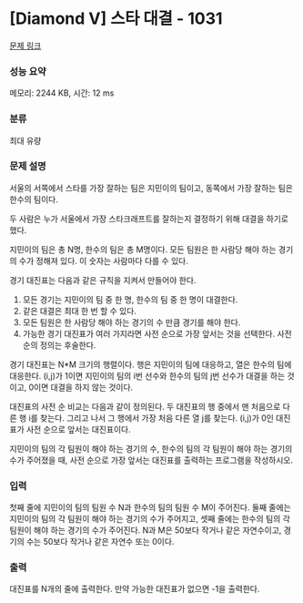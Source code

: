 # [Diamond V] 스타 대결 - 1031 

[문제 링크](https://www.acmicpc.net/problem/1031) 

### 성능 요약

메모리: 2244 KB, 시간: 12 ms

### 분류

최대 유량

### 문제 설명

<p>서울의 서쪽에서 스타를 가장 잘하는 팀은 지민이의 팀이고, 동쪽에서 가장 잘하는 팀은 한수의 팀이다.</p>

<p>두 사람은 누가 서울에서 가장 스타크래프트를 잘하는지 결정하기 위해 대결을 하기로 했다.</p>

<p>지민이의 팀은 총 N명, 한수의 팀은 총 M명이다. 모든 팀원은 한 사람당 해야 하는 경기의 수가 정해져 있다. 이 숫자는 사람마다 다를 수 있다.</p>

<p>경기 대진표는 다음과 같은 규칙을 지켜서 만들어야 한다.</p>

<ol>
	<li>모든 경기는 지민이의 팀 중 한 명, 한수의 팀 중 한 명이 대결한다.</li>
	<li>같은 대결은 최대 한 번 할 수 있다.</li>
	<li>모든 팀원은 한 사람당 해야 하는 경기의 수 만큼 경기를 해야 한다.</li>
	<li>가능한 경기 대진표가 여러 가지라면 사전 순으로 가장 앞서는 것을 선택한다. 사전 순의 정의는 후술한다.</li>
</ol>

<p>경기 대진표는 N*M 크기의 행렬이다. 행은 지민이의 팀에 대응하고, 열은 한수의 팀에 대응한다. (i,j)가 1이면 지민이의 팀의 i번 선수와 한수의 팀의 j번 선수가 대결을 하는 것이고, 0이면 대결을 하지 않는 것이다.</p>

<p>대진표의 사전 순 비교는 다음과 같이 정의된다. 두 대진표의 행 중에서 맨 처음으로 다른 행 i를 찾는다. 그리고 나서 그 행에서 가장 처음 다른 열 j를 찾는다. (i,j)가 0인 대진표가 사전 순으로 앞서는 대진표이다.</p>

<p>지민이의 팀의 각 팀원이 해야 하는 경기의 수, 한수의 팀의 각 팀원이 해야 하는 경기의 수가 주어졌을 때, 사전 순으로 가장 앞서는 대진표를 출력하는 프로그램을 작성하시오.</p>

### 입력 

 <p>첫째 줄에 지민이의 팀의 팀원 수 N과 한수의 팀의 팀원 수 M이 주어진다. 둘째 줄에는 지민이의 팀의 각 팀원이 해야 하는 경기의 수가 주어지고, 셋째 줄에는 한수의 팀의 각 팀원이 해야 하는 경기의 수가 주어진다. N과 M은 50보다 작거나 같은 자연수이고, 경기의 수는 50보다 작거나 같은 자연수 또는 0이다.</p>

### 출력 

 <p>대진표를 N개의 줄에 출력한다. 만약 가능한 대진표가 없으면 -1을 출력한다.</p>

